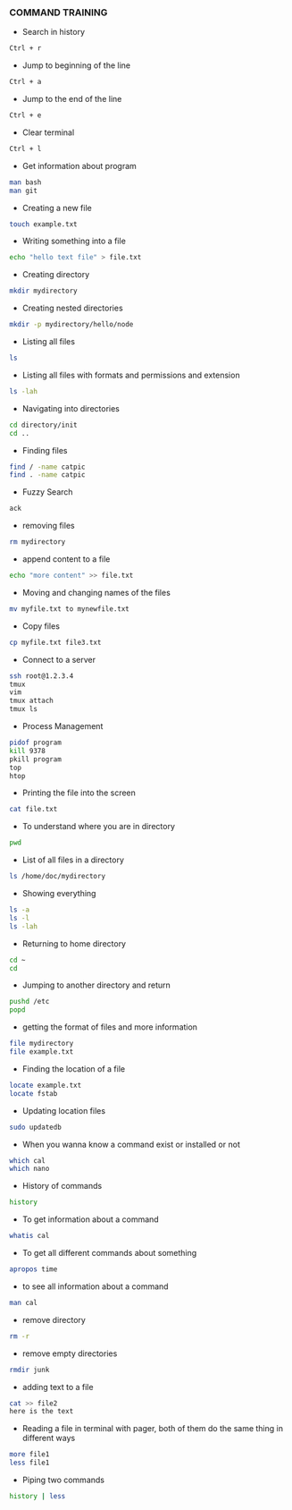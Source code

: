 ### COMMAND TRAINING

- Search in history
```bash
Ctrl + r
```

- Jump to beginning of the line
```bash
Ctrl + a
```

- Jump to the end of the line
```bash
Ctrl + e
```

- Clear terminal
```bash
Ctrl + l
```

- Get information about program
```bash
man bash
man git
```

- Creating a new file
```bash
touch example.txt
```

- Writing something into a file
```bash
echo "hello text file" > file.txt
```

- Creating directory
```bash
mkdir mydirectory
```

- Creating nested directories
```bash
mkdir -p mydirectory/hello/node
```

- Listing all files
```bash
ls
```

- Listing all files with formats and permissions and extension
```bash
ls -lah
```

- Navigating into directories
```bash
cd directory/init
cd ..
```

- Finding files

```bash
find / -name catpic
find . -name catpic
```

- Fuzzy Search
```bash
ack
```

- removing files
```bash
rm mydirectory
```

- append content to a file
```bash
echo "more content" >> file.txt
```

- Moving and changing names of the files
```bash
mv myfile.txt to mynewfile.txt
```

- Copy files
```bash
cp myfile.txt file3.txt
```

- Connect to a server
```bash
ssh root@1.2.3.4
tmux
vim
tmux attach
tmux ls
```

- Process Management
```bash
pidof program
kill 9378
pkill program
top
htop
```

- Printing the file into the screen
```bash
cat file.txt
```

- To understand where you are in directory
```bash
pwd
```

- List of all files in a directory
```bash
ls /home/doc/mydirectory
```

- Showing everything
```bash
ls -a
ls -l
ls -lah
```

- Returning to home directory
```bash
cd ~
cd
```

- Jumping to another directory and return
```bash
pushd /etc
popd
```

- getting the format of files and more information
```bash
file mydirectory
file example.txt
```

- Finding the location of a file
```bash
locate example.txt
locate fstab
```

- Updating location files
```bash
sudo updatedb
```

- When you wanna know a command exist or installed or not
```bash
which cal
which nano
```

- History of commands
```bash
history
```

- To get information about a command
```bash
whatis cal
```

- To get all different commands about something
```bash
apropos time
```

- to see all information about a command
```bash
man cal
```

- remove directory
```bash
rm -r
```

- remove empty directories
```bash
rmdir junk
```

- adding text to a file
```bash
cat >> file2
here is the text
```

- Reading a file in terminal with pager, both of them do the same thing in different ways
```bash
more file1
less file1
```

- Piping two commands
```bash
history | less
```
 
